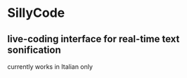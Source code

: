 # SillyCode
## live-coding interface for real-time text sonification
currently works in Italian only
